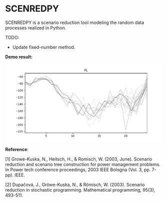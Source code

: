 # SCENREDPY
SCENREDPY is a scenario reduction tool modeling the random data processes realized in Python. 

TODO: 

- Update fixed-number method.

**Demo result:**

![demo](.\fig\demo.png)


**Reference**:

[1] Growe-Kuska, N., Heitsch, H., & Romisch, W. (2003, June). Scenario reduction and scenario tree construction for power management problems. In Power tech conference proceedings, 2003 IEEE Bologna (Vol. 3, pp. 7-pp). IEEE. 

[2] Dupačová, J., Gröwe-Kuska, N., & Römisch, W. (2003). Scenario reduction in stochastic programming. Mathematical programming, 95(3), 493-511.
